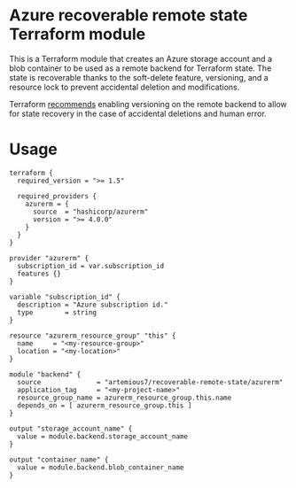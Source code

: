 # Azure recoverable remote state Terraform module

This is a Terraform module that creates an Azure storage account and a blob container to be used as a remote backend for Terraform state. The state is recoverable thanks to the soft-delete feature, versioning, and a resource lock to prevent accidental deletion and modifications.

Terraform [recommends](https://developer.hashicorp.com/terraform/language/backend/s3#main) enabling versioning on the remote backend to allow for state recovery in the case of accidental deletions and human error.

# Usage

```hcl
terraform {
  required_version = ">= 1.5"

  required_providers {
    azurerm = {
      source  = "hashicorp/azurerm"
      version = ">= 4.0.0"
    }
  }
}

provider "azurerm" {
  subscription_id = var.subscription_id
  features {}
}

variable "subscription_id" {
  description = "Azure subscription id."
  type        = string
}

resource "azurerm_resource_group" "this" {
  name     = "<my-resource-group>"
  location = "<my-location>"
}

module "backend" {
  source              = "artemious7/recoverable-remote-state/azurerm"
  application_tag     = "<my-project-name>"
  resource_group_name = azurerm_resource_group.this.name
  depends_on = [ azurerm_resource_group.this ]
}

output "storage_account_name" {
  value = module.backend.storage_account_name
}

output "container_name" {
  value = module.backend.blob_container_name
}
```
